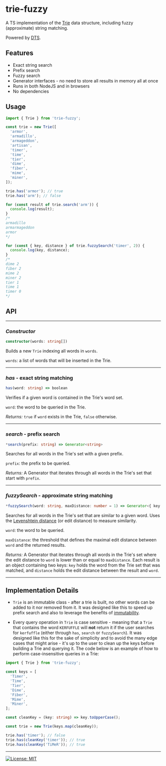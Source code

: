# trie-fuzzy

A TS implementation of the [Trie](https://en.wikipedia.org/wiki/Trie) data structure, including fuzzy (approximate) string matching.

Powered by [DTS](https://weiran-zsd.github.io/dts-cli/).

## Features

* Exact string search
* Prefix search
* Fuzzy search
* Generator interfaces - no need to store all results in memory all at once
* Runs in both NodeJS and in browsers
* No dependencies

## Usage

```typescript
import { Trie } from 'trie-fuzzy';

const trie = new Trie([
  'armor',
  'armadillo',
  'armageddon',
  'artisan',
  'timer',
  'time',
  'tier',
  'dime',
  'fiber',
  'mime',
  'miner',
]);

trie.has('armor'); // true
trie.has('arm'); // false

for (const result of trie.search('arm')) {
  console.log(result);
}
/*
armadillo
armarmageddon
armor
*/

for (const { key, distance } of trie.fuzzySearch('timer', 2)) {
  console.log(key, distance);
}
/*
dime 2
fiber 2
mime 2
miner 2
tier 1
time 1
timer 0
*/

```

## API
***
### _Constructor_
```typescript
constructor(words: string[])
```
Builds a new `Trie` indexing all words in `words`.

`words`: a list of words that will be inserted in the Trie.
***

### _has_ - exact string matching
```typescript
has(word: string) => boolean
```
Verifies if a given word is contained in the Trie's word set.

`word`: the word to be queried in the Trie.

_Returns:_ `true` if `word` exists in the Trie, `false` otherwise.
***

### _search_ - prefix search
```typescript
*search(prefix: string) => Generator<string>
```
Searches for all words in the Trie's set with a given prefix.

`prefix`: the prefix to be queried.

_Returns:_ A Generator that iterates through all words in the Trie's set that start with `prefix`.
***

### _fuzzySearch_ - approximate string matching
```typescript
*fuzzySearch(word: string, maxDistance: number = 1) => Generator<{ key: string, distance: number }>
```
Searches for all words in the Trie's set that are similar to a given word. Uses the [Levenshtein distance](https://en.wikipedia.org/wiki/Levenshtein_distance) (or edit distance) to measure similarity.

`word`: the word to be queried.

`maxDistance`: the threshold that defines the maximal edit distance between `word` and the returned results.

_Returns:_ A Generator that iterates through all words in the Trie's set where the edit distance to `word` is lower than or equal to `maxDistance`. Each result is an object containing two keys: `key` holds the word from the Trie set that was matched, and `distance` holds the edit distance between the result and `word`.
***

## Implementation Details

* `Trie` is an immutable class - after a trie is built, no other words can be added to it nor removed from it. It was designed like this to speed up prefix search and also to leverage the benefits of [immutability](https://en.wikipedia.org/wiki/Immutable_object).

* Every query operation in `Trie` is case sensitive - meaning that a `Trie` that contains the word `KERFUFFLE` will __not__ return it if the user searches for `kerfuffle` (either through `has`, `search` or `fuzzySearch`). It was designed like this for the sake of simplicity and to avoid the many edge cases that might arise - it's up to the user to clean up the keys before building a Trie and querying it. The code below is an example of how to perform case-insensitive queries in a Trie:
```typescript
import { Trie } from 'trie-fuzzy';

const keys = [
  'Timer',
  'Time',
  'Tier',
  'Dime',
  'Fiber',
  'Mime',
  'Miner',
];

const cleanKey = (key: string) => key.toUpperCase();

const trie = new Trie(keys.map(cleanKey));

trie.has('timer'); // false
trie.has(cleanKey('timer')); // true
trie.has(cleanKey('TiMeR')); // true
```

***
[![License: MIT](https://img.shields.io/badge/License-MIT-yellow.svg)](https://opensource.org/licenses/MIT)
